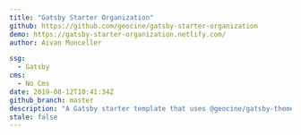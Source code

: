 ```yaml
---
title: "Gatsby Starter Organization"
github: https://github.com/geocine/gatsby-starter-organization
demo: https://gatsby-starter-organization.netlify.com/
author: Aivan Monceller

ssg:
  - Gatsby
cms:
  - No Cms
date: 2019-08-12T10:41:34Z
github_branch: master
description: "A Gatsby starter template that uses @geocine/gatsby-theme-organization"
stale: false
---
```

